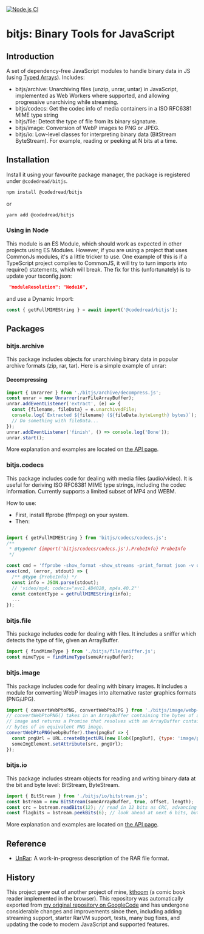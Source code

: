 [![Node.js CI](https://github.com/codedread/bitjs/actions/workflows/node.js.yml/badge.svg)](https://github.com/codedread/bitjs/actions/workflows/node.js.yml)

# bitjs: Binary Tools for JavaScript

## Introduction

A set of dependency-free JavaScript modules to handle binary data in JS (using
[Typed Arrays](https://developer.mozilla.org/en-US/docs/Web/JavaScript/Reference/Global_Objects/TypedArray)).
Includes:

  * bitjs/archive: Unarchiving files (unzip, unrar, untar) in JavaScript,
    implemented as Web Workers where supported, and allowing progressive
    unarchiving while streaming.
  * bitjs/codecs: Get the codec info of media containers in a ISO RFC6381
    MIME type string
  * bitjs/file: Detect the type of file from its binary signature.
  * bitjs/image: Conversion of WebP images to PNG or JPEG.
  * bitjs/io: Low-level classes for interpreting binary data (BitStream
    ByteStream).  For example, reading or peeking at N bits at a time.

## Installation

Install it using your favourite package manager, the package is registered under `@codedread/bitjs`.
```bash
npm install @codedread/bitjs
```
or
```bash
yarn add @codedread/bitjs
```

### Using in Node

This module is an ES Module, which should work as expected in other projects using ES Modules.
However, if you are using a project that uses CommonJs modules, it's a little tricker to use. One
example of this is if a TypeScript project compiles to CommonJS, it will try to turn imports into
require() statements, which will break. The fix for this (unfortunately) is to update your
tsconfig.json:

```json
 "moduleResolution": "Node16",
```

and use a Dynamic Import:

```javascript
const { getFullMIMEString } = await import('@codedread/bitjs');
```

## Packages

### bitjs.archive

This package includes objects for unarchiving binary data in popular archive formats (zip, rar, tar).
Here is a simple example of unrar:

#### Decompressing

```javascript
import { Unrarrer } from './bitjs/archive/decompress.js';
const unrar = new Unrarrer(rarFileArrayBuffer);
unrar.addEventListener('extract', (e) => {
  const {filename, fileData} = e.unarchivedFile;
  console.log(`Extracted ${filename} (${fileData.byteLength} bytes)`);
  // Do something with fileData...
});
unrar.addEventListener('finish', () => console.log('Done'));
unrar.start();
```

More explanation and examples are located on [the API page](./docs/bitjs.archive.md).

### bitjs.codecs

This package includes code for dealing with media files (audio/video). It is useful for deriving
ISO RFC6381 MIME type strings, including the codec information. Currently supports a limited subset
of MP4 and WEBM.

How to use:
  * First, install ffprobe (ffmpeg) on your system.
  * Then:
```javascript

import { getFullMIMEString } from 'bitjs/codecs/codecs.js';
/**
 * @typedef {import('bitjs/codecs/codecs.js').ProbeInfo} ProbeInfo
 */

const cmd = 'ffprobe -show_format -show_streams -print_format json -v quiet foo.mp4';
exec(cmd, (error, stdout) => {
  /** @type {ProbeInfo} */
  const info = JSON.parse(stdout);
  // 'video/mp4; codecs="avc1.4D4028, mp4a.40.2"'
  const contentType = getFullMIMEString(info);
  ...
});
```

### bitjs.file

This package includes code for dealing with files.  It includes a sniffer which detects the type of
file, given an ArrayBuffer.

```javascript
import { findMimeType } from './bitjs/file/sniffer.js';
const mimeType = findMimeType(someArrayBuffer);
```

### bitjs.image

This package includes code for dealing with binary images.  It includes a module for converting WebP
images into alternative raster graphics formats (PNG/JPG).

```javascript
import { convertWebPtoPNG, convertWebPtoJPG } from './bitjs/image/webp-shim/webp-shim.js';
// convertWebPtoPNG() takes in an ArrayBuffer containing the bytes of a WebP
// image and returns a Promise that resolves with an ArrayBuffer containing the
// bytes of an equivalent PNG image.
convertWebPtoPNG(webpBuffer).then(pngBuf => {
  const pngUrl = URL.createObjectURL(new Blob([pngBuf], {type: 'image/png'}));
  someImgElement.setAttribute(src, pngUrl);
});
```

### bitjs.io

This package includes stream objects for reading and writing binary data at the bit and byte level:
BitStream, ByteStream.

```javascript
import { BitStream } from './bitjs/io/bitstream.js';
const bstream = new BitStream(someArrayBuffer, true, offset, length);
const crc = bstream.readBits(12); // read in 12 bits as CRC, advancing the pointer
const flagbits = bstream.peekBits(6); // look ahead at next 6 bits, but do not advance the pointer
```

More explanation and examples are located on [the API page](./docs/bitjs.io.md).

## Reference

* [UnRar](http://codedread.github.io/bitjs/docs/unrar.html): A work-in-progress description of the
RAR file format.

## History

This project grew out of another project of mine, [kthoom](https://github.com/codedread/kthoom) (a
comic book reader implemented in the browser).  This repository was automatically exported from
[my original repository on GoogleCode](https://code.google.com/p/bitjs) and has undergone
considerable changes and improvements since then, including adding streaming support, starter RarVM
support, tests, many bug fixes, and updating the code to modern JavaScript and supported features.
